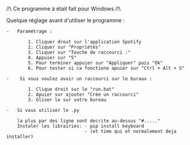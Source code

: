 
/!\  Ce programme à était fait pour Windows  /!\

Quelque réglage avant d'utiliser le programme :

	-	Paramétrage :

			1. Cliquer drout sur l'application Spotify
			2. Cliquer sur "Propriétés"
			3. Cliquer sur "Touche de raccourci :"
			4. Appuier sur "S"
			5. Pour terminer appuier sur "Appliquer" puis "Ok"
			6. Pour tester si ca fonctione apuier sur "Ctrl + Alt + S" 

	-	 Si vous voulez avoir un raccourci sur le buraux :

			1. Clique droit sur le "run.bat"
			2. Apuier sur ajouter "Crée un raccourci"
			3. Gliser le sur votre bureau

	-	Si vous utiliser le .py
	
		la plus par des ligne sont decrite au-dessus "#....."
		Instaler les librairies: - pip install keyboard
                                 - (et time qui et normalement deja installer)

